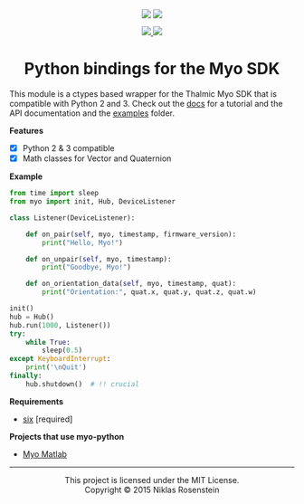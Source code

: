 <p align="center">
  <img align="center" src="https://www.myo.com/assets/sapphire/navbar/myo-logo.svg"/>
  <img align="center" src="https://www.python.org/static/community_logos/python-logo.png"/>
</p>
<p align="center">
  <a href="http://myo-python.readthedocs.org/en/latest/?badge=latest" alt="Documentation Status">
    <img src="https://readthedocs.org/projects/myo-python/badge/?version=latest"/>
    <img src="https://img.shields.io/badge/version-1.0.0-dev-blue.svg?style=flat-square"/>
  </a>
</p>
<h1 align="center">Python bindings for the Myo SDK</h1>

This module is a ctypes based wrapper for the Thalmic Myo SDK that is
compatible with Python 2 and 3. Check out the [docs][] for a tutorial
and the API documentation and the [examples](examples) folder.

__Features__

- [x] Python 2 & 3 compatible
- [x] Math classes for Vector and Quaternion

__Example__

```python
from time import sleep
from myo import init, Hub, DeviceListener

class Listener(DeviceListener):

    def on_pair(self, myo, timestamp, firmware_version):
        print("Hello, Myo!")

    def on_unpair(self, myo, timestamp):
        print("Goodbye, Myo!")

    def on_orientation_data(self, myo, timestamp, quat):
        print("Orientation:", quat.x, quat.y, quat.z, quat.w)

init()
hub = Hub()
hub.run(1000, Listener())
try:
    while True:
        sleep(0.5)
except KeyboardInterrupt:
    print('\nQuit')
finally:
    hub.shutdown()  # !! crucial
```

__Requirements__

- [six](https://pypi.python.org/pypi/six) [required]

__Projects that use myo-python__

- [Myo Matlab](https://github.com/yijuilee/myomatlab)

  [docs]: http://myo-python.readthedocs.org/en/latest/index.html

----

<p align="center">This project is licensed under the MIT License.</br>
Copyright &copy; 2015 Niklas Rosenstein</p>

